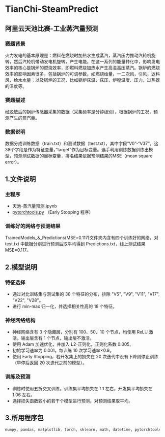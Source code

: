 # TianChi-SteamPredict
## 阿里云天池比赛-工业蒸汽量预测
### 赛题背景
火力发电的基本原理是：燃料在燃烧时加热水生成蒸汽，蒸汽压力推动汽轮机旋转，然后汽轮机带动发电机旋转，产生电能。在这一系列的能量转化中，影响发电效率的核心是锅炉的燃烧效率，即燃料燃烧加热水产生高温高压蒸汽。锅炉的燃烧效率的影响因素很多，包括锅炉的可调参数，如燃烧给量，一二次风，引风，返料风，给水水量；以及锅炉的工况，比如锅炉床温、床压，炉膛温度、压力，过热器的温度等。
### 赛题描述
经脱敏后的锅炉传感器采集的数据（采集频率是分钟级别），根据锅炉的工况，预测产生的蒸汽量。
### 数据说明
数据分成训练数据（train.txt）和测试数据（test.txt），其中字段”V0”-“V37”，这38个字段是作为特征变量，”target”作为目标变量。选手利用训练数据训练出模型，预测测试数据的目标变量，排名结果依据预测结果的MSE（mean square error）。

## 1.文件说明
### 主程序 
+ 天池-蒸汽量预测.ipynb 
+ [pytorchtools.py](https://github.com/Bjarten/early-stopping-pytorch) （Early Stopping 程序）
### 训练好的网络与预测结果
TrainedModels_&_Predictions(MSE=0.117)文件夹内含有四个训练好的网络，对 test.txt 中数据分别进行预测后取平均得到 Predictions.txt，线上测试结果 MSE=0.117。

## 2.模型说明
### 特征选择
+ 通过对比训练集与测试集的 38 个特征的分布，排除 "V5", "V9", "V11", "V17", "V22", "V28"。
+ 进行 min-max 归一化，并选择相关性高的 18 个特征。
### 神经网络结构
+ 神经网络含有 3 个隐藏层，分别有 100、50、10 个节点，均使用 ReLU 激活。输出层含有 1 个节点，输出层不激活。
+ 使用 Adam 加速优化，并加入 L2-正则化，正则化系数 0.005。
+ 初始学习速率为 0.001，每训练 10 次学习速率×0.9。
+ 使用 Early Stopping，若开发集上的损失在 20 次迭代中没有下降则停止训练（早停后返回 20 次迭代之前的模型）。
### 训练及预测
+ 训练时使用五折交叉训练，训练集平均损失在 1.1 左右，开发集平均损失在 1.06 左右。
+ 选择损失函数较小的若干个模型进行预测，对预测结果取平均。

## 3.所用程序包
```Python
numpy, pandas, matplotlib, torch, sklearn, math, datetime, pytorchtools
